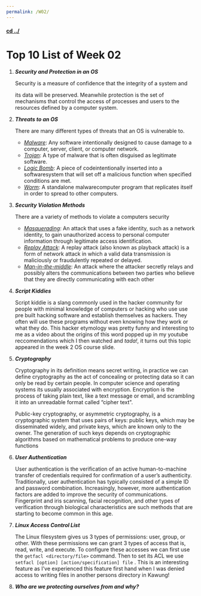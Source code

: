```yaml
---
permalink: /W02/
---
```


#### [cd ../](../)

# Top 10 List of Week 02

1. ***Security and Protection in an OS***

   Security is a measure of confidence that the integrity of a system and
   
   its data will be preserved. Meanwhile protection is the set of mechanisms that control the access of processes and users to the resources defined by a computer system. 
   
2. ***Threats to an OS***

   There are many different types of threats that an OS is vulnerable to. 

   - *<u>Malware</u>*: Any software intentionally designed to cause damage to a computer, server, client, or computer network.
   - *<u>Trojan</u>*: A type of malware that is often disguised as legitimate software.
   - <u>*Logic Bomb*</u>: A piece of codeintentionally inserted into a softwaresystem that will set off a malicious function when specified conditions are met.
   - *<u>Worm</u>*:  A standalone malwarecomputer program that replicates itself in order to spread to other computers.

3. ***Security Violation Methods***

   There are a variety of methods to violate a computers security

   - *<u>Masquerading</u>*: An attack that uses a fake identity, such as a network identity, to gain unauthorized access to personal computer information through legitimate access identification. 
   - *<u>Replay Attack</u>*: A replay attack (also known as playback attack) is a form of network attack in which a valid data transmission is maliciously or fraudulently repeated or delayed.
   - <u>*Man-in-the-middle*</u>: An attack where the attacker secretly relays and possibly alters the communications between two parties who believe that they are directly communicating with each other

4. ***Script Kiddies***

   Script kiddie is a slang commonly used in the hacker community for people with minimal knowledge of computers or hacking who use use pre built hacking software and establish themselves as hackers. They often will use these programs without even knowing how they work or what they do. This hacker etymology was pretty funny and interesting to me as a video about the origins of this word popped up in my youtube reccomendations which I then watched and *tada!*, it turns out this topic appeared in the week 2 OS course slide.

5. ***Cryptography***

   Cryptography in its definition means secret writing, in practice we can define cryptography as the act of concealing or protecting data so it can only be read by certain people. In computer science and operating systems its usually associated with encryption. Encryption is the process of taking plain text, like a text message or email, and scrambling it into an unreadable format called “cipher text". 

   Public-key cryptography, or asymmetric cryptography, is a cryptographic system that uses pairs of keys: public keys, which may be disseminated widely, and private keys, which are known only to the owner. The generation of such keys depends on cryptographic algorithms based on mathematical problems to produce one-way functions

6. ***User Authentication***

   User authentication is the verification of an active human-to-machine transfer of credentials required for confirmation of a user’s authenticity. Traditionally, user authentication has typically consisted of a simple ID and password combination. Increasingly, however, more authentication factors are added to improve the security of communications. Fingerprint and iris scanning, facial recognition, and other types of verification through biological characteristics are such methods that are starting to become common in this age.
   
7. ***Linux Access Control List***

   The Linux filesystem gives us 3 types of permissions: user, group, or other. With these permissions we can grant 3 types of access that is, read, write, and execute. To configure these accesses we can first use the `getfacl <directory/file>` command. Then to set its ACL we use `setfacl [option] [action/specification] file` . This is an interesting feature as I've experienced this feature first hand when I was denied access to writing files in another persons directory in Kawung!

8. ***Who are we protecting ourselves from and why?***

   

   

   

